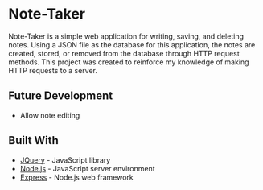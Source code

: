 # Note-Taker

Note-Taker is a simple web application for writing, saving, and deleting notes. Using a JSON file as the database for this application, the notes are created, stored, or removed from the database through HTTP request methods. This project was created to reinforce my knowledge of making HTTP requests to a server.    


## Future Development
- Allow note editing

## Built With

- [JQuery](https://jquery.com/) - JavaScript library
- [Node.js](https://nodejs.org/en/) - JavaScript server environment
- [Express](https://expressjs.com/) - Node.js web framework
